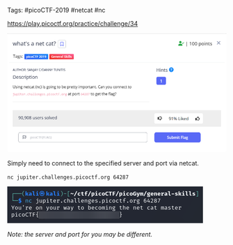 Tags: #picoCTF-2019 #netcat #nc 

https://play.picoctf.org/practice/challenge/34

![](../../../../_attachments/Pasted%20image%2020240425230511.png)

Simply need to connect to the specified server and port via netcat.

`nc jupiter.challenges.picoctf.org 64287`

![](../../../../_attachments/Pasted%20image%2020240425230648.png)

*Note: the server and port for you may be different.*
